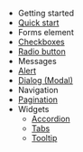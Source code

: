- Getting started
 - [Quick start](/quickstart)
- Forms element
 - [Checkboxes](/custom-elements-docs/Form-Checkboxes)
 - [Radio button](/custom-elements-docs/Form-Radio-buttons)   
- Messages
 - [Alert](/custom-elements-docs/Message-Alert)
 - [Dialog (Modal)](/custom-elements-docs/Message-Dialog-Modal)
- Navigation
 - [Pagination](/custom-elements-docs/Navigation-Pagination) 
- Widgets
  - [Accordion](/custom-elements-docs/Widget-Accordions.md)
  - [Tabs](/custom-elements-docs/Widget-Tabs.md)
  - [Tooltip](/custom-elements-docs/Widget-Tooltip)
